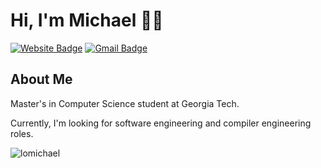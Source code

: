 # Hi, I'm Michael 👋🏼
[![Website Badge](https://img.shields.io/badge/-lomikee.com-47CCCC?style=flat&logo=Google-Chrome&logoColor=white&link=https://www.lomikee.com)](https://www.lomikee.com)
[![Gmail Badge](https://img.shields.io/badge/-michael.lo.work-c14438?style=flat&logo=Gmail&logoColor=white&link=mailto:michael.lo.work@gmail.com)](mailto:michael.lo.work@gmail.com)
<img src="https://komarev.com/ghpvc/?username=lomikee&style=flat-square&color=blue" alt=""/>

<h2>About Me</h2>

<div align="left">
<p>Master's in Computer Science student at Georgia Tech.</p>
<p>Currently, I'm looking for software engineering and compiler engineering roles.</p>
</div>

<div align="left>
<p align="left"> <img align="left" src="https://github-readme-stats.vercel.app/api?username=lomichael&show_icons=true&theme=graywhite" alt="lomichael" /></p>
</div>
